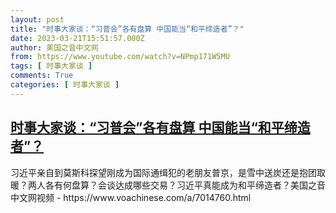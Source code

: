 ```yaml
---
layout: post
title: "时事大家谈：“习普会”各有盘算 中国能当“和平缔造者”？"
date: 2023-03-21T15:51:57.000Z
author: 美国之音中文网
from: https://www.youtube.com/watch?v=NPmp171W5MU
tags: [ 时事大家谈 ]
comments: True
categories: [ 时事大家谈 ]
---
```

<!--1679413917000-->
[时事大家谈：“习普会”各有盘算 中国能当“和平缔造者”？](https://www.youtube.com/watch?v=NPmp171W5MU)
------

<div>
习近平亲自到莫斯科探望刚成为国际通缉犯的老朋友普京，是雪中送炭还是抱团取暖？两人各有何盘算？会谈达成哪些交易？习近平真能成为和平缔造者？美国之音中文网视频 - https://www.voachinese.com/a/7014760.html
</div>

